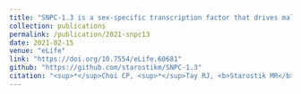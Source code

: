 ```yaml
---
title: "SNPC-1.3 is a sex-specific transcription factor that drives male piRNA expression in <i>C. elegans</i>."
collection: publications
permalink: /publication/2021-snpc13
date: 2021-02-15
venue: "eLife"
link: "https://doi.org/10.7554/eLife.60681"
github: "https://github.com/starostikm/SNPC-1.3"
citation: "<sup>*</sup>Choi CP, <sup>*</sup>Tay RJ, <b>Starostik MR</b>, Feng S, Moresco JJ, Montgomery BE, Xu E, Hammond MA, Schatz MC, Montgomery TA, Yates JR III, Jacobsen SE, Kim JK. (2021) SNPC-1.3 is a sex-specific transcription factor that drives male piRNA expression in <i>C. elegans</i>. <i>eLife</i>. 10:e60681.  doi: 10.7554/eLife.60681'
---
```

